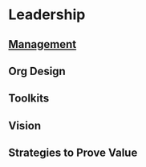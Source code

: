 # Leadership

## [Management](./Management/)

## Org Design

## Toolkits

## Vision

## Strategies to Prove Value